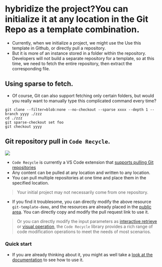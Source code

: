 # hybridize the project?You can initialize it at any location in the Git Repo as a template combination.
- Currently, when we initialize a project, we might use the Use this template in Github, or directly pull a repository.
- But it is more of an instance stored in a folder within the repository. Developers will not build a separate repository for a template, so at this time, we need to fetch the entire repository, then extract the corresponding file.

## Using sparse to fetch.
- Of course, Git can also support fetching only certain folders, but would you really want to manually type this complicated command every time?

```shell
git clone --filter=blob:none --no-checkout --sparse xxxx --depth 1 --branch yyyy ./zzz
cd ./zzz
git sparse-checkout set foo
git checkout yyyy
```

## Git repository pull in `Code Recycle`.

![](https://cdn.jsdelivr.net/gh/wszgrcy/code-recycle@1.1.3/docs/en-US/image/git-template-demo.png)

- `Code Recycle` is currently a VS Code extension that [supports pulling Git repositories](https://wszgrcy.github.io/code-recycle/#/en-US/design/custom-rule?id=git-template)
- Any content can be pulled at any location and written to any location.
- You can pull multiple repositories at one time and place them in the specified location.
> Your initial project may not necessarily come from one repository.
- If you find it troublesome, you can directly modify the above resource `git-template-demo`, and the resources are already placed in the [public area](https://wszgrcy.github.io/code-recycle/#/en-US/public?id=add-public-resources). You can directly copy and modify the pull request link to use it.
> Or you can directly modify the input parameters as [interactive retrieve](https://wszgrcy.github.io/code-recycle/#/en-US/design/custom-rule?id=action-global-variables) or [visual operation](https://wszgrcy.github.io/code-recycle/#/en-US/design/custom-rule?id=visual-action), the `Code Recycle` library provides a rich range of code modification operations to meet the needs of most scenarios.


### Quick start
- If you are already thinking about it, you might as well take a [look at the documentation](https://wszgrcy.github.io/code-recycle/#/en-US/README) to see how to use it.
